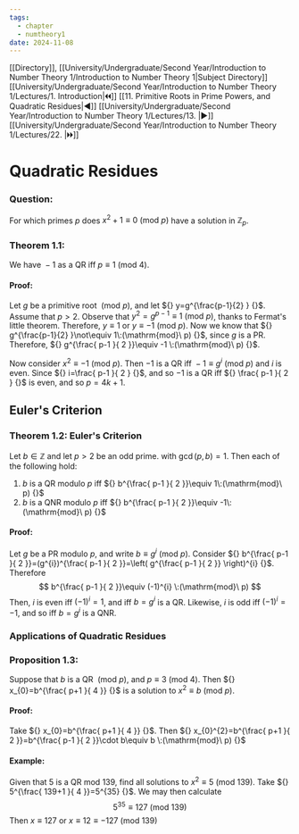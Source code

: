 ```yaml
---
tags:
  - chapter
  - numtheory1
date: 2024-11-08
---
```

[[Directory]], [[University/Undergraduate/Second Year/Introduction to Number Theory 1/Introduction to Number Theory 1|Subject Directory]]
[[University/Undergraduate/Second Year/Introduction to Number Theory 1/Lectures/1. Introduction|🞀🞀]] [[11. Primitive Roots in Prime Powers, and Quadratic Residues|◀]] [[University/Undergraduate/Second Year/Introduction to Number Theory 1/Lectures/13. |▶]] [[University/Undergraduate/Second Year/Introduction to Number Theory 1/Lectures/22. |🞂🞂]]
# Quadratic Residues
### Question:
For which primes ${} p {}$ does ${} x^{2}+1\equiv 0 \:(\mathrm{mod}\  p)  {}$ have a solution in ${} \mathbb{Z}_{p} {}$. 
### Theorem 1.1:
We have ${} -1 {}$ as a QR iff ${} p\equiv 1\:(\mathrm{mod}\  4)  {}$.
#### Proof:
Let $g$ be a primitive root ${} \:(\mathrm{mod}\  p)  {}$, and let ${} y=g^{\frac{p-1}{2} } {}$. Assume that $p>2 {}$. Observe that ${} y^{2}=g^{p-1}\equiv 1\:(\mathrm{mod}\  p)  {}$, thanks to Fermat's little theorem. Therefore, ${} y\equiv 1 {}$ or ${} y\equiv -1 \:(\mathrm{mod}\  p)  {}$. Now we know that ${} g^{\frac{p-1}{2}  }\not\equiv 1\:(\mathrm{mod}\  p) {}$, since $g$ is a PR. Therefore, ${} g^{\frac{ p-1 }{ 2 }}\equiv -1 \:(\mathrm{mod}\  p)  {}$. 

Now consider ${} x^{2}\equiv -1 \:(\mathrm{mod}\  p)  {}$. Then $-1 {}$ is a QR iff ${} -1\equiv g^{i} \:(\mathrm{mod}\  p)  {}$ and $i$ is even. Since ${} i=\frac{ p-1 }{ 2 } {}$, and so $-1 {}$ is a QR iff ${} \frac{ p-1 }{ 2 } {}$ is even, and so ${} p=4k+1 {}$. 
## Euler's Criterion
### Theorem 1.2: Euler's Criterion
Let ${} b \in \mathbb{Z} {}$ and let $p>2 {}$ be an odd prime. with ${} \gcd(p,\, b)=1 {}$. Then each of the following hold:
1. $b$ is a QR modulo $p$ iff ${} b^{\frac{ p-1 }{ 2 }}\equiv 1\:(\mathrm{mod}\  p)  {}$
2. $b$ is a QNR modulo $p$ iff ${} b^{\frac{ p-1 }{ 2 }}\equiv -1\:(\mathrm{mod}\  p)  {}$
#### Proof:
Let $g$ be a PR modulo ${} p {}$, and write ${} b\equiv g^{i}\:(\mathrm{mod}\  p)  {}$. Consider ${} b^{\frac{ p-1 }{ 2 }}=(g^{i})^{\frac{ p-1 }{ 2 }}=\left(  g^{\frac{ p-1 }{ 2 }}  \right)^{i} {}$. Therefore
$$
b^{\frac{ p-1 }{ 2 }}\equiv (-1)^{i} \:(\mathrm{mod}\  p) 
$$
Then, $i$ is even iff ${} (-1)^{i}=1 {}$, and iff ${} b=g^{i} {}$ is a QR. Likewise, $i$ is odd iff ${} (-1)^{i}=-1 {}$, and so iff ${} b=g^{i} {}$ is a QNR. 
### Applications of Quadratic Residues
### Proposition 1.3: 
Suppose that ${} b$ is a QR ${} \:(\mathrm{mod}\  p)  {}$, and ${} p\equiv 3 \:(\mathrm{mod}\  4) {}$. Then ${} x_{0}=b^{\frac{ p+1 }{ 4 }} {}$ is a solution to ${} x^{2}\equiv b \:(\mathrm{mod}\  p)  {}$. 
#### Proof:
Take ${} x_{0}=b^{\frac{ p+1 }{ 4 }} {}$. Then ${} x_{0}^{2}=b^{\frac{ p+1 }{ 2 }}=b^{\frac{ p-1 }{ 2 }}\cdot b\equiv b \:(\mathrm{mod}\  p)  {}$ 
#### Example:
Given that $5$ is a QR mod ${} 139 {}$, find all solutions to ${} x^{2}\equiv 5 \:(\mathrm{mod}\  139)  {}$. Take ${} 5^{\frac{ 139+1 }{ 4 }}=5^{35} {}$. We may then calculate
$$
5^{35}\equiv 127 \:(\mathrm{mod}\  139) 
$$
Then ${} x\equiv 127 {}$ or ${} x\equiv 12\equiv -127 \:(\mathrm{mod}\  139)  {}$
